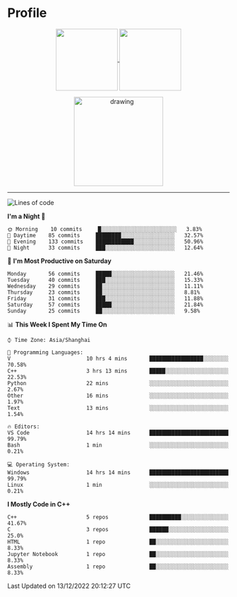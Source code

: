 # Profile

<p align="center">
  <a href="https://github.com/SourVoice">
    <img
      align="center"
      height="140em"
      src="https://github-readme-stats.vercel.app/api?username=SourVoice&show_icons=true&include_all_commits=true&count_private=true&theme=tokyonight"
    />
  </a>
  <a href="https://github.com/SourVoice">
    <img
      align="center"
      height="140em"
      src="https://github-readme-stats.vercel.app/api/top-langs/?username=SourVoice&show_icons=true&include_all_commits=true&count_private=true&layout=compact&theme=tokyonight"
    />
  </a>
</p>

<p align="center">
   <a href="https://github.com/SourVoice">
    <img
      align="center"
      height="202em"
      alt="drawing"
      src="https://activity-graph.herokuapp.com/graph?username=SourVoice&theme=react-dark"
    />
  </a>
</p>

---
<!--START_SECTION:waka-->
![Lines of code](https://img.shields.io/badge/From%20Hello%20World%20I%27ve%20Written-244%20Thousand%20lines%20of%20code-blue)

**I'm a Night 🦉** 

```text
🌞 Morning    10 commits     █░░░░░░░░░░░░░░░░░░░░░░░░   3.83% 
🌆 Daytime    85 commits     ████████░░░░░░░░░░░░░░░░░   32.57% 
🌃 Evening    133 commits    ████████████░░░░░░░░░░░░░   50.96% 
🌙 Night      33 commits     ███░░░░░░░░░░░░░░░░░░░░░░   12.64%

```
📅 **I'm Most Productive on Saturday** 

```text
Monday       56 commits     █████░░░░░░░░░░░░░░░░░░░░   21.46% 
Tuesday      40 commits     ███░░░░░░░░░░░░░░░░░░░░░░   15.33% 
Wednesday    29 commits     ██░░░░░░░░░░░░░░░░░░░░░░░   11.11% 
Thursday     23 commits     ██░░░░░░░░░░░░░░░░░░░░░░░   8.81% 
Friday       31 commits     ███░░░░░░░░░░░░░░░░░░░░░░   11.88% 
Saturday     57 commits     █████░░░░░░░░░░░░░░░░░░░░   21.84% 
Sunday       25 commits     ██░░░░░░░░░░░░░░░░░░░░░░░   9.58%

```


📊 **This Week I Spent My Time On** 

```text
⌚︎ Time Zone: Asia/Shanghai

💬 Programming Languages: 
V                        10 hrs 4 mins       █████████████████░░░░░░░░   70.58% 
C++                      3 hrs 13 mins       █████░░░░░░░░░░░░░░░░░░░░   22.53% 
Python                   22 mins             ░░░░░░░░░░░░░░░░░░░░░░░░░   2.67% 
Other                    16 mins             ░░░░░░░░░░░░░░░░░░░░░░░░░   1.97% 
Text                     13 mins             ░░░░░░░░░░░░░░░░░░░░░░░░░   1.54%

🔥 Editors: 
VS Code                  14 hrs 14 mins      █████████████████████████   99.79% 
Bash                     1 min               ░░░░░░░░░░░░░░░░░░░░░░░░░   0.21%

💻 Operating System: 
Windows                  14 hrs 14 mins      █████████████████████████   99.79% 
Linux                    1 min               ░░░░░░░░░░░░░░░░░░░░░░░░░   0.21%

```

**I Mostly Code in C++** 

```text
C++                      5 repos             ██████████░░░░░░░░░░░░░░░   41.67% 
C                        3 repos             ██████░░░░░░░░░░░░░░░░░░░   25.0% 
HTML                     1 repo              ██░░░░░░░░░░░░░░░░░░░░░░░   8.33% 
Jupyter Notebook         1 repo              ██░░░░░░░░░░░░░░░░░░░░░░░   8.33% 
Assembly                 1 repo              ██░░░░░░░░░░░░░░░░░░░░░░░   8.33%

```



 Last Updated on 13/12/2022 20:12:27 UTC
<!--END_SECTION:waka-->
